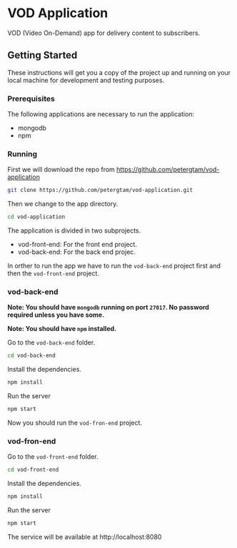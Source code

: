 # VOD Application

VOD (Video On-Demand) app for delivery content to subscribers.

## Getting Started

These instructions will get you a copy of the project up and running on your local machine for development and testing purposes.

### Prerequisites

The following applications are necessary to run the application:

- mongodb
- npm

### Running

First we will download the repo from https://github.com/petergtam/vod-application

```sh
git clone https://github.com/petergtam/vod-application.git
```

Then we change to the app directory.

```sh
cd vod-application
```

The application is divided in two subprojects.

- vod-front-end: For the front end project.
- vod-back-end: For the back end projec.

In orther to run the app we have to run the `vod-back-end` project first and then the `vod-front-end` project.

### vod-back-end

**Note: You should have `mongodb` running on port `27017`. No password required unless you have some.**

**Note: You should have `npm` installed.**

Go to the `vod-back-end` folder.

```sh
cd vod-back-end
```

Install the dependencies.

```sh
npm install
```

Run the server

```sh
npm start
```

Now you should run the `vod-fron-end` project.

### vod-fron-end

Go to the `vod-front-end` folder.

```sh
cd vod-front-end
```

Install the dependencies.

```sh
npm install
```

Run the server

```sh
npm start
```

The service will be available at http://localhost:8080
